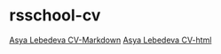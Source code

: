 # rsschool-cv
[Asya Lebedeva CV-Markdown](https://GITHUB-USERNAME.github.io/rsschool-cv/cv)
[Asya Lebedeva CV-html](https://GITHUB-USERNAME.github.io/rsschool-cv/)
